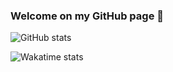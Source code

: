 ### Welcome on my GitHub page 👋

![GitHub stats](https://github-readme-stats.vercel.app/api?username=JeuFore&show_icons=true&count_private=true&bg_color=DEG,2B86C5,784BA0,FF3CAC&title_color=FFFFFF&text_color=DCDCDC&hide_border=true&icon_color=f1c232&custom_title=JeuFore%20Github%20Stats)

![Wakatime stats](https://github-readme-stats.vercel.app/api/wakatime?username=jeufore)
